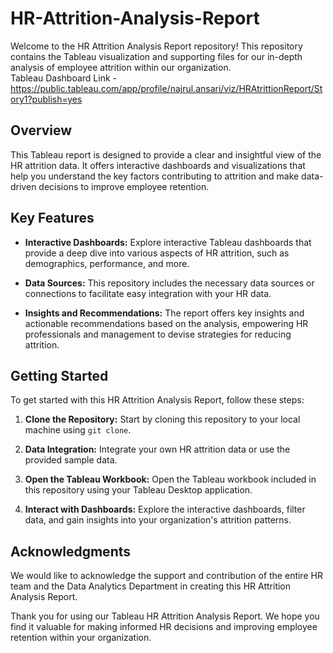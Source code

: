 # HR-Attrition-Analysis-Report

Welcome to the HR Attrition Analysis Report repository! This repository contains the Tableau visualization and supporting files for our in-depth analysis of employee attrition within our organization.                                                                                                                                                                         
Tableau Dashboard Link - https://public.tableau.com/app/profile/najrul.ansari/viz/HRAtrittionReport/Story1?publish=yes

## Overview

This Tableau report is designed to provide a clear and insightful view of the HR attrition data. It offers interactive dashboards and visualizations that help you understand the key factors contributing to attrition and make data-driven decisions to improve employee retention.

## Key Features

- **Interactive Dashboards:** Explore interactive Tableau dashboards that provide a deep dive into various aspects of HR attrition, such as demographics, performance, and more.

- **Data Sources:** This repository includes the necessary data sources or connections to facilitate easy integration with your HR data.

- **Insights and Recommendations:** The report offers key insights and actionable recommendations based on the analysis, empowering HR professionals and management to devise strategies for reducing attrition.

## Getting Started

To get started with this HR Attrition Analysis Report, follow these steps:

1. **Clone the Repository:** Start by cloning this repository to your local machine using `git clone`.

2. **Data Integration:** Integrate your own HR attrition data or use the provided sample data.

3. **Open the Tableau Workbook:** Open the Tableau workbook included in this repository using your Tableau Desktop application.

4. **Interact with Dashboards:** Explore the interactive dashboards, filter data, and gain insights into your organization's attrition patterns.


## Acknowledgments

We would like to acknowledge the support and contribution of the entire HR team and the Data Analytics Department in creating this HR Attrition Analysis Report.

Thank you for using our Tableau HR Attrition Analysis Report. We hope you find it valuable for making informed HR decisions and improving employee retention within your organization.
